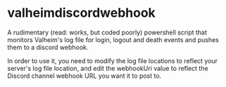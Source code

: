# valheimdiscordwebhook
A rudimentary (read: works, but coded poorly) powershell script that monitors Valheim's log file for login, logout and death events and pushes them to a discord webhook.

In order to use it, you need to modify the log file locations to reflect your server's log file location, and edit the webhookUri value to reflect the Discord channel webhook URL you want it to post to.  
